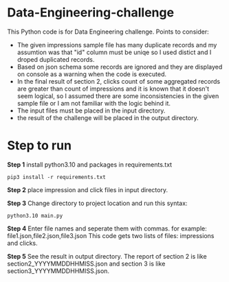 # Data-Engineering-challenge

This Python code is for Data Engineering challenge. Points to consider:
- The given impressions sample file has many duplicate records and my assumtion was that "id" column must be uniqe so I used distict and I droped duplicated records.
- Based on json schema some records are ignored and they are displayed on console as a warning when the code is executed.
- In the final result of section 2, clicks count of some aggregated records are greater than count of impressions and it is known that it doesn't seem logical, so I assumed there are some inconsistencies in the given sample file or I am not familiar with the logic behind it.
- The input files must be placed in the input directory.
- the result of the challenge will be placed in the output directory.

# Step to run

**Step 1**
install python3.10 and packages in requirements.txt
```
pip3 install -r requirements.txt
```

**Step 2**
place impression and click files in input directory.

**Step 3**
Change directory to project location and run this syntax:
``` 
python3.10 main.py

```
**Step 4**
Enter file names and seperate them with commas.
for example: file1.json,file2.json,file3.json
This code gets two lists of files: impressions and clicks.

**Step 5**
See the result in output directory. The report of section 2 is like section2_YYYYMMDDHHMISS.json and section 3 is like section3_YYYYMMDDHHMISS.json.